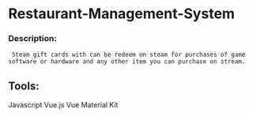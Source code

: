 # Restaurant-Management-System
### Description:
     Steam gift cards with can be redeem on steam for purchases of game software or hardware and any other item you can purchase on stream.
## Tools: 
   Javascript 
   Vue.js 
   Vue Material Kit
